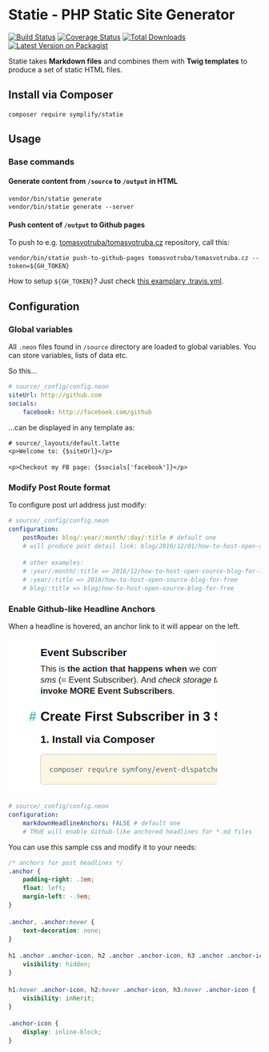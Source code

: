 # Statie - PHP Static Site Generator

[![Build Status][ico-travis]][link-travis]
[![Coverage Status][ico-scrutinizer]][link-scrutinizer]
[![Total Downloads][ico-downloads]][link-downloads]
[![Latest Version on Packagist][ico-version]][link-packagist]


Statie takes **Markdown files** and combines them with **Twig templates** to produce a set of static HTML files.

## Install via Composer

```
composer require symplify/statie
```

## Usage

### Base commands

#### Generate content from `/source` to `/output` in HTML

```
vendor/bin/statie generate
vendor/bin/statie generate --server
```

#### Push content of `/output` to Github pages

To push to e.g. [tomasvotruba/tomasvotruba.cz](https://github.com/TomasVotruba/tomasvotruba.cz) repository, call this:

```
vendor/bin/statie push-to-github-pages tomasvotruba/tomasvotruba.cz --token=${GH_TOKEN}
```

How to setup `${GH_TOKEN}`? Just check [this examplary .travis.yml](https://github.com/TomasVotruba/tomasvotruba.cz/blob/fddcbe9298ae376145622d735e1408ece447ea09/.travis.yml#L9-L26).

 

## Configuration

### Global variables

All `.neon` files found in `/source` directory are loaded to global variables.
You can store variables, lists of data etc.

So this...

```yaml
# source/_config/config.neon
siteUrl: http://github.com
socials:
    facebook: http://facebook.com/github
```

...can be displayed in any template as:

```twig
# source/_layouts/default.latte
<p>Welcome to: {$siteUrl}</p>

<p>Checkout my FB page: {$socials['facebook']}</p>
```

### Modify Post Route format

To configure post url address just modify:

```yaml
# source/_config/config.neon
configuration:
    postRoute: blog/:year/:month/:day/:title # default one
    # will produce post detail link: blog/2016/12/01/how-to-host-open-source-blog-for-free
    
    # other examples:
    # :year/:month/:title => 2016/12/how-to-host-open-source-blog-for-free
    # :year/:title => 2016/how-to-host-open-source-blog-for-free
    # blog/:title => blog/how-to-host-open-source-blog-for-free
```


### Enable Github-like Headline Anchors

When a headline is hovered, an anchor link to it will appear on the left.

![Headline Anchors](docs/github-like-headline-anchors.png)
 
```yaml
# source/_config/config.neon
configuration:   
    markdownHeadlineAnchors: FALSE # default one
    # TRUE will enable Github-like anchored headlines for *.md files     
```

You can use this sample css and modify it to your needs:

```css
/* anchors for post headlines */
.anchor {
    padding-right: .3em;
    float: left;
    margin-left: -.9em;
}

.anchor, .anchor:hover {
    text-decoration: none;
}

h1 .anchor .anchor-icon, h2 .anchor .anchor-icon, h3 .anchor .anchor-icon {
    visibility: hidden;
}

h1:hover .anchor-icon, h2:hover .anchor-icon, h3:hover .anchor-icon {
    visibility: inherit;
}

.anchor-icon {
    display: inline-block;
}
```


[ico-version]: https://img.shields.io/packagist/v/Symplify/Statie.svg?style=flat-square
[ico-travis]: https://img.shields.io/travis/Symplify/Statie/master.svg?style=flat-square
[ico-scrutinizer]: https://img.shields.io/scrutinizer/coverage/g/Symplify/Statie.svg?style=flat-square
[ico-downloads]: https://img.shields.io/packagist/dt/Symplify/Statie.svg?style=flat-square

[link-packagist]: https://packagist.org/packages/Symplify/Statie
[link-travis]: https://travis-ci.org/Symplify/Statie
[link-scrutinizer]: https://scrutinizer-ci.com/g/Symplify/Statie/code-structure/master?elementType=class&orderField=test_coverage&order=asc&changesExpanded=0
[link-downloads]: https://packagist.org/packages/symplify/statie/stats
